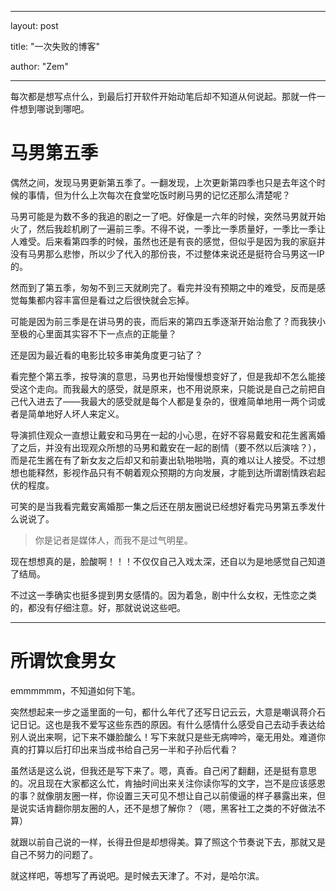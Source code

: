 ﻿---

layout: post

title: "一次失败的博客"

author: "Zem"

---

每次都是想写点什么，到最后打开软件开始动笔后却不知道从何说起。那就一件一件想到哪说到哪吧。

# 马男第五季

偶然之间，发现马男更新第五季了。一翻发现，上次更新第四季也只是去年这个时候的事情，但为什么上次每次在食堂吃饭时刷马男的记忆还那么清楚呢？

马男可能是为数不多的我追的剧之一了吧。好像是一六年的时候，突然马男就开始火了，然后我趁机刷了一遍前三季。不得不说，一季比一季质量好，一季比一季让人难受。后来看第四季的时候，虽然也还是有丧的感觉，但似乎是因为我的家庭并没有马男那么悲惨，所以少了代入的那份丧，不过整体来说还是挺符合马男这一IP的。

然而到了第五季，匆匆不到三天就刷完了。看完并没有预期之中的难受，反而是感觉每集都内容丰富但是看过之后很快就会忘掉。

可能是因为前三季是在讲马男的丧，而后来的第四五季逐渐开始治愈了？而我狭小至极的心里面其实容不下一点点的正能量？

还是因为最近看的电影比较多审美角度更刁钻了？

看完整个第五季，按导演的意思，马男也开始慢慢想变好了，但是我却不怎么能接受这个走向。而我最大的感受，就是原来，也不用说原来，只能说是自己之前把自己代入进去了——我最大的感受就是每个人都是复杂的，很难简单地用一两个词或者是简单地好人坏人来定义。

导演抓住观众一直想让戴安和马男在一起的小心思，在好不容易戴安和花生酱离婚了之后，并没有出现观众所想的马男和戴安在一起的剧情（要不然以后演啥？），而是花生酱在有了新女友之后却又和前妻出轨啪啪啪，真的难以让人接受。不过想想也能释然，影视作品只有不朝着观众预期的方向发展，才能到达所谓剧情跌宕起伏的程度。

可笑的是当我看完戴安离婚那一集之后还在朋友圈说已经想好看完马男第五季发什么说说了。

> 你是记者是媒体人，而我不是过气明星。

现在想想真的是，脸酸啊！！！不仅仅自己入戏太深，还自以为是地感觉自己知道了结局。

不过这一季确实也挺多提到男女感情的。因为着急，剧中什么女权，无性恋之类的，都没有仔细注意。好，那就说说这些吧。

---

# 所谓饮食男女

emmmmmm，不知道如何下笔。

突然想起来一步之遥里面的一句，都什么年代了还写日记云云，大意是嘲讽蒋介石记日记。这也是我不爱写这些东西的原因。有什么感情什么感受自己去动手表达给别人说出来啊，记下来不嫌脸酸么！写下来就只是些无病呻吟，毫无用处。难道你真的打算以后打印出来当成书给自己另一半和子孙后代看？

虽然话是这么说，但我还是写下来了。嗯，真香。自己闲了翻翻，还是挺有意思的。况且现在大家都这么忙，肯抽时间出来关注你读你写的文字，岂不是应该感恩的事？就像朋友圈一样，你设置三天可见不想让自己以前傻逼的样子暴露出来，但是说实话肯翻你朋友圈的人，还不是想了解你？（嗯，黑客社工之类的不好做法不算）

就跟以前自己说的一样，长得丑但是却想得美。算了照这个节奏说下去，那就又是自己不努力的问题了。

就这样吧，等想写了再说吧。是时候去天津了。不对，是哈尔滨。